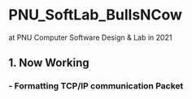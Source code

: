 # PNU_SoftLab_BullsNCow
at PNU Computer Software Design & Lab in 2021

## 1. Now Working
### - Formatting TCP/IP communication Packet